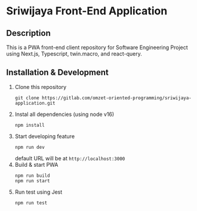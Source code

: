# Sriwijaya Front-End Application

## Description

This is a PWA front-end client repository for Software Engineering Project using Next.js, Typescript, twin.macro, and react-query.

## Installation & Development

1. Clone this repository
   ```
   git clone https://gitlab.com/omzet-oriented-programming/sriwijaya-application.git
   ```
2. Instal all dependencies (using node v16)
   ```
   npm install
   ```
3. Start developing feature
   ```
   npm run dev
   ```
   default URL will be at `http://localhost:3000`
4. Build & start PWA
   ```
   npm run build
   npm run start
   ```
5. Run test using Jest
   ```
   npm run test
   ```
